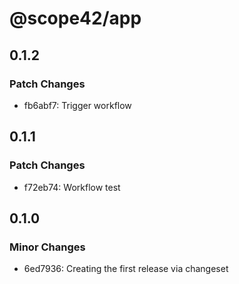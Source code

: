 # @scope42/app

## 0.1.2

### Patch Changes

- fb6abf7: Trigger workflow

## 0.1.1

### Patch Changes

- f72eb74: Workflow test

## 0.1.0

### Minor Changes

- 6ed7936: Creating the first release via changeset
